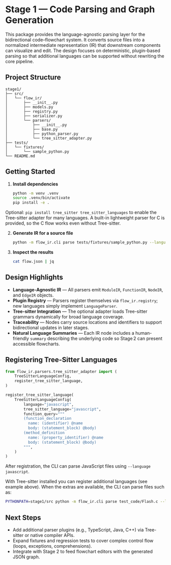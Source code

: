 # Stage 1 — Code Parsing and Graph Generation

This package provides the language-agnostic parsing layer for the bidirectional code–flowchart system. It converts source files into a normalized intermediate representation (IR) that downstream components can visualize and edit. The design focuses on deterministic, plugin-based parsing so that additional languages can be supported without rewriting the core pipeline.

## Project Structure

```
stage1/
├── src/
│   └── flow_ir/
│       ├── __init__.py
│       ├── models.py
│       ├── registry.py
│       ├── serializer.py
│       └── parsers/
│           ├── __init__.py
│           ├── base.py
│           ├── python_parser.py
│           └── tree_sitter_adapter.py
├── tests/
│   └── fixtures/
│       └── sample_python.py
└── README.md
```

## Getting Started

1. **Install dependencies**
   ```bash
   python -m venv .venv
   source .venv/bin/activate
   pip install -e .
   ```
Optional: `pip install tree_sitter tree_sitter_languages` to enable the Tree-sitter adapter for many languages. A built-in lightweight parser for C is provided, so the C flow works even without Tree-sitter.

2. **Generate IR for a source file**
   ```bash
   python -m flow_ir.cli parse tests/fixtures/sample_python.py --language python --out flow.json
   ```

3. **Inspect the results**
   ```bash
   cat flow.json | jq
   ```

## Design Highlights

- **Language-Agnostic IR** — All parsers emit `ModuleIR`, `FunctionIR`, `NodeIR`, and `EdgeIR` objects.
- **Plugin Registry** — Parsers register themselves via `flow_ir.registry`; new languages simply implement `LanguageParser`.
- **Tree-sitter Integration** — The optional adapter loads Tree-sitter grammars dynamically for broad language coverage.
- **Traceability** — Nodes carry source locations and identifiers to support bidirectional updates in later stages.
- **Natural Language Summaries** — Each IR node includes a human-friendly `summary` describing the underlying code so Stage 2 can present accessible flowcharts.

## Registering Tree-Sitter Languages

```python
from flow_ir.parsers.tree_sitter_adapter import (
    TreeSitterLanguageConfig,
    register_tree_sitter_language,
)

register_tree_sitter_language(
    TreeSitterLanguageConfig(
        language="javascript",
        tree_sitter_language="javascript",
        function_query="""
        (function_declaration
          name: (identifier) @name
          body: (statement_block) @body)
        (method_definition
          name: (property_identifier) @name
          body: (statement_block) @body)
        """,
    )
)
```

After registration, the CLI can parse JavaScript files using `--language javascript`.

With Tree-sitter installed you can register additional languages (see example above). When the extras
are available, the CLI can parse files such as:

```bash
PYTHONPATH=stage1/src python -m flow_ir.cli parse test_code/Flash.c --language c --out flash.flow.json
```

## Next Steps

- Add additional parser plugins (e.g., TypeScript, Java, C++) via Tree-sitter or native compiler APIs.
- Expand fixtures and regression tests to cover complex control flow (loops, exceptions, comprehensions).
- Integrate with Stage 2 to feed flowchart editors with the generated JSON graph.
